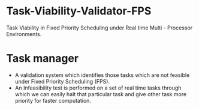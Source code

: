 # Task-Viability-Validator-FPS
Task Viability in Fixed Priority Scheduling under Real time Multi - Processor Environments. 

# Task manager
- A validation system which identifies those tasks which are not feasible under Fixed Priority Scheduling (FPS).
- An Infeasibility test is performed on a set of real time tasks through which we can easily halt that particular task and give other task more priority for faster computation.
    
